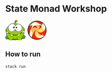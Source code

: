 # State Monad Workshop

![omnom](assets/omnom.png) ![candy](assets/candy.png)

## How to run

```
stack run
```